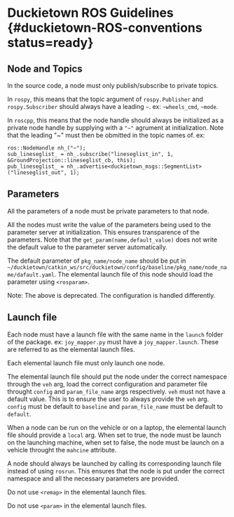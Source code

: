 # Duckietown ROS Guidelines {#duckietown-ROS-conventions status=ready}

## Node and Topics
In the source code, a node must only publish/subscribe to private topics.

In `rospy`, this means that the topic argument of `rospy.Publisher` and `rospy.Subscriber` should always have a leading `~`. ex: `~wheels_cmd`, `~mode`.

In `roscpp`, this means that the node handle should always be initialized as a private node handle by supplying with a `"~"` agrument at initialization. Note that the leading "~" must then be obmitted in the topic names of. ex:


    ros::NodeHandle nh_("~");
    sub_lineseglist_ = nh_.subscribe("lineseglist_in", 1, &GroundProjection::lineseglist_cb, this);
    pub_lineseglist_ = nh_.advertise<duckietown_msgs::SegmentList> ("lineseglist_out", 1);


## Parameters
All the parameters of a node must be private parameters to that node.

All the nodes must write the value of the parameters being used to the parameter server at initialization. This ensures transparence of the parameters. Note that the `get_param(name,default_value)` does not write the default value to the parameter server automatically.

The default parameter of `pkg_name/node_name` should be put in `~/duckietown/catkin_ws/src/duckietown/config/baseline/pkg_name/node_name/dafault.yaml`. The elemental launch file of this node should load the parameter using <code>&lt;rosparam&gt;</code>.

Note: The above is deprecated. The configuration is handled differently.

## Launch file
Each node must have a launch file with the same name in the `launch` folder of the package. ex: `joy_mapper.py` must have a `joy_mapper.launch`. These are referred to as the elemental launch files.

Each elemental launch file must only launch one node.

The elemental launch file should put the node under the correct namespace through the `veh` arg, load the correct configuration and parameter file throught `config` and `param_file_name` args respectively. `veh` must not have a default value. This is to ensure the user to always provide the `veh` arg. `config` must be default to `baseline` and `param_file_name` must be default to `default`.

When a node can be run on the vehicle or on a laptop, the elemental launch file should provide a `local` arg. When set to true, the node must be launch on the launching machine, when set to false, the node must be launch on a vehicle throught the `mahcine` attribute.

A node should always be launched by calling its corresponding launch file instead of using `rosrun`. This ensures that the node is put under the correct namespace and all the necessary parameters are provided.

Do not use <code>&lt;remap&gt;</code> in the elemental launch files.

Do not use <code>&lt;param&gt;</code> in the elemental launch files.
